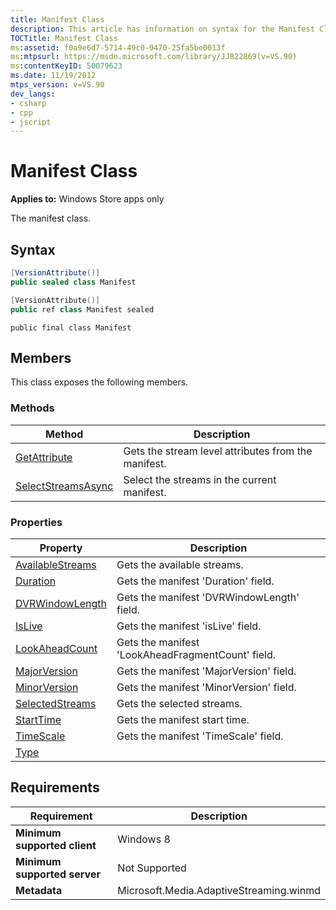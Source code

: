 ```yaml
---
title: Manifest Class
description: This article has information on syntax for the Manifest Class, as well as members exposed by this class. 
TOCTitle: Manifest Class
ms:assetid: f0a9e6d7-5714-49c0-9470-25fa5be0013f
ms:mtpsurl: https://msdn.microsoft.com/library/JJ822869(v=VS.90)
ms:contentKeyID: 50079623
ms.date: 11/19/2012
mtps_version: v=VS.90
dev_langs:
- csharp
- cpp
- jscript
---
```


# Manifest Class

**Applies to:** Windows Store apps only

The manifest class.

## Syntax

```csharp
[VersionAttribute()]
public sealed class Manifest
```

```cpp
[VersionAttribute()]
public ref class Manifest sealed
```

```jscript
public final class Manifest
```

## Members

This class exposes the following members.

### Methods

|Method|Description|
|--- |--- |
|[GetAttribute](manifest-getattribute-method.md)|Gets the stream level attributes from the manifest.|
|[SelectStreamsAsync](manifest-selectstreamsasync-method.md)|Select the streams in the current manifest.|

### Properties

|Property|Description|
|--- |--- |
|[AvailableStreams](manifest-availablestreams-property.md)|Gets the available streams.|
|[Duration](manifest-duration-property.md)|Gets the manifest 'Duration' field.|
|[DVRWindowLength](manifest-dvrwindowlength-property.md)|Gets the manifest 'DVRWindowLength' field.|
|[IsLive](manifest-islive-property.md)|Gets the manifest 'isLive' field.|
|[LookAheadCount](manifest-lookaheadcount-property.md)|Gets the manifest 'LookAheadFragmentCount' field.|
|[MajorVersion](manifest-majorversion-property.md)|Gets the manifest 'MajorVersion' field.|
|[MinorVersion](manifest-minorversion-property.md)|Gets the manifest 'MinorVersion' field.|
|[SelectedStreams](manifest-selectedstreams-property.md)|Gets the selected streams.|
|[StartTime](manifest-starttime-property.md)|Gets the manifest start time.|
|[TimeScale](manifest-timescale-property.md)|Gets the manifest 'TimeScale' field.|
|[Type](manifest-type-property.md)||

## Requirements

|Requirement|Description|
|--- |--- |
|**Minimum supported client**|Windows 8|
|**Minimum supported server**|Not Supported|
|**Metadata**|Microsoft.Media.AdaptiveStreaming.winmd|
